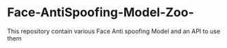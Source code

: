 # Face-AntiSpoofing-Model-Zoo-
This repository contain various Face Anti spoofing Model and an API to use them
